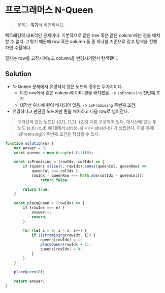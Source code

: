 # 프로그래머스 N-Queen

> 문제는 [여기](https://programmers.co.kr/learn/courses/30/lessons/12952?language=javascript)서 확인하세요.

백트래킹의 대표적인 문제이다.
기본적으로 같은 row 혹은 같은 column에는 퀸을 배치할 수 없다.
그렇기 때문에 row 혹은 column 둘 중 하나를 기준으로 잡고 탐색을 진행하면 수월하다.

필자는 row를 고정시켜놓고 column을 변경시키면서 탐색했다.

## Solution
* N-Queen 문제에서 유망하지 않은 노드의 경우는 두가지이다.
  * 이전 row에서 같은 column에 이미 퀸을 배치했음. -> `isPromising` 첫번쨰 조건
  * 대각선 위치에 퀸이 배치되어 있음. -> `isPromising` 두번째 조건.
* 유망하다고 판단된 노드에만 퀸을 배치하고 다음 row로 넘어간다.

> 대각선에 있는 노드는 (0,1), (1,2), (2,3) 처럼 구성되어 있다. 
> 대각선에 있는 두 노드 (a,b) (c,d) 에 대해서 abs(c-a) === abs(d-b) 가 성립한다.
> 이를 통해 isPromising의 두번째 조건을 작성할 수 있다.
  

```javascript
function solution(n) {
    var answer = 0;
    const queens = new Array(n).fill(0);
    
    const isPromising = (rowIdx, colIdx) => {
        if (queens.slice(0, rowIdx).some((queenCol, queenRow) => 
            queenCol === colIdx || 
            rowIdx - queenRow === Math.abs(colIdx - queenCol)))
                return false;
        
        return true;
    }
    
    const placeQueen = (rowIdx) => {
        if (rowIdx === n) {
            answer++;
            return;
        }
        
        for (let i = 0; i < n; i++) {
            if (isPromising(rowIdx, i)) {
                queens[rowIdx] = i;
                placeQueen(rowIdx + 1);
                queens[rowIdx] = 0;
            }
        }
    }
    
    placeQueen(0);
    
    return answer;
}
```